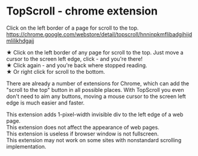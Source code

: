 TopScroll - chrome extension
=========

Click on the left border of a page for scroll to the top.
https://chrome.google.com/webstore/detail/topscroll/hnninpkmflibadgihijdmlilikhdgajj

★ Click on the left border of any page for scroll to the top. Just move a cursor to the screen left edge, click - and you're there!  
★ Click again - and you're back where stopped reading.  
★ Or right click for scroll to the bottom.

There are already a number of extensions for Chrome, which can add the "scroll to the top" button in all possible places. With TopScroll you even don't need to aim any buttons, moving a mouse cursor to the screen left edge is much easier and faster.

This extension adds 1-pixel-width invisible div to the left edge of a web page.  
This extension does not affect the appearance of web pages.  
This extension is useless if browser window is not fullscreen.  
This extension may not work on some sites with nonstandard scrolling implementation.
